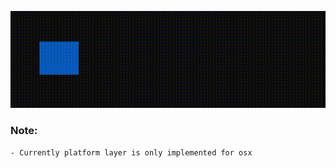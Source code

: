 ![Demo output](assets/rekt.gif)

### Note:
    - Currently platform layer is only implemented for osx
